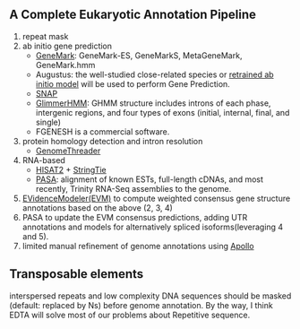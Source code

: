 ##  A Complete Eukaryotic Annotation Pipeline

1. repeat mask
2. ab initio gene prediction
	- [GeneMark](http://topaz.gatech.edu/Genemark/background.html): GeneMark-ES, GeneMarkS, MetaGeneMark, GeneMark.hmm
	- Augustus: the well-studied close-related species or [retrained ab initio model](http://bioinf.uni-greifswald.de/bioinf/wiki/pmwiki.php?n=Augustus.Augustus) will be used to perform Gene Prediction.
	- [SNAP](https://github.com/KorfLab/SNAP)
	- [GlimmerHMM](http://ccb.jhu.edu/software/glimmerhmm/): GHMM structure includes introns of each phase, intergenic regions, and four types of exons (initial, internal, final, and single)
	- FGENESH is a commercial software.
3. protein homology detection and intron resolution
	- [GenomeThreader](https://genomethreader.org/)
4. RNA-based 
	- [HISAT2](https://daehwankimlab.github.io/hisat2/) + [StringTie](http://ccb.jhu.edu/software/stringtie/)
	- [PASA](https://github.com/PASApipeline/PASApipeline): alignment of known ESTs, full-length cDNAs, and most recently, Trinity RNA-Seq assemblies to the genome.
5. [EVidenceModeler(EVM)](https://github.com/EVidenceModeler/EVidenceModeler) to compute weighted consensus gene structure annotations based on the above (2, 3, 4)
6. PASA to update the EVM consensus predictions, adding UTR annotations and models for alternatively spliced isoforms(leveraging 4 and 5).
7. limited manual refinement of genome annotations using [Apollo](http://www.gmod.org/wiki/WebApollo_Installation)

## Transposable elements

interspersed repeats and low complexity DNA sequences should be masked (default: replaced by Ns) before genome annotation. By the way, I think EDTA	 will solve most of our problems about Repetitive sequence.
